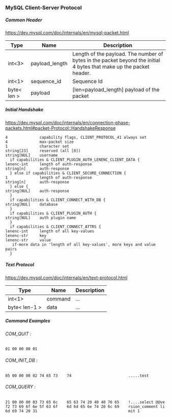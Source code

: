 ### MySQL Client-Server Protocol

##### Common Header
https://dev.mysql.com/doc/internals/en/mysql-packet.html

| Type | Name | Description |
|------|------|-------------|
|int<3>|payload_length|Length of the payload. The number of bytes in the packet beyond the initial 4 bytes that make up the packet header.|
|int<1>|sequence_id|Sequence Id|
|byte< len >|payload|[len=payload_length] payload of the packet|

##### Initial Handshake
https://dev.mysql.com/doc/internals/en/connection-phase-packets.html#packet-Protocol::HandshakeResponse

```
4              capability flags, CLIENT_PROTOCOL_41 always set
4              max-packet size
1              character set
string[23]     reserved (all [0])
string[NUL]    username
  if capabilities & CLIENT_PLUGIN_AUTH_LENENC_CLIENT_DATA {
lenenc-int     length of auth-response
string[n]      auth-response
  } else if capabilities & CLIENT_SECURE_CONNECTION {
1              length of auth-response
string[n]      auth-response
  } else {
string[NUL]    auth-response
  }
  if capabilities & CLIENT_CONNECT_WITH_DB {
string[NUL]    database
  }
  if capabilities & CLIENT_PLUGIN_AUTH {
string[NUL]    auth plugin name
  }
  if capabilities & CLIENT_CONNECT_ATTRS {
lenenc-int     length of all key-values
lenenc-str     key
lenenc-str     value
   if-more data in 'length of all key-values', more keys and value pairs
  }
```

##### Text Protocol
https://dev.mysql.com/doc/internals/en/text-protocol.html

|Type | Name | Description |
|-----|------|-------------|
|int<1>|command| ... |
|byte< len-1 >|data| ... |



##### Command Examples


###### COM_QUIT    : 
```
01 00 00 00 01
```

###### COM_INIT_DB : 
```
05 00 00 00 02 74 65 73    74                         .....test
```

###### COM_QUERY : 
```
21 00 00 00 03 73 65 6c    65 63 74 20 40 40 76 65    !....select @@ve
72 73 69 6f 6e 5f 63 6f    6d 6d 65 6e 74 20 6c 69    rsion_comment li
6d 69 74 20 31                                        mit 1
```

